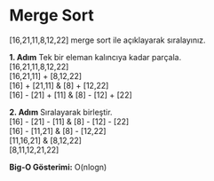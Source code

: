 # Merge Sort
[16,21,11,8,12,22] merge sort ile açıklayarak sıralayınız.

**1. Adım** Tek bir eleman kalıncıya kadar parçala.</br>
[16,21,11,8,12,22]</br>
[16,21,11] + [8,12,22]</br>
[16] + [21,11]  &  [8] + [12,22]</br>
[16]  -  [21] + [11]  &  [8]  -  [12] + [22]</br>

**2. Adım** Sıralayarak birleştir.</br>
[16]  -  [21]  -  [11]  &  [8]  -  [12]  -  [22]</br>
[16]  -  [11,21]  &  [8]  -  [12,22]</br>
[11,16,21]  &  [8,12,22]</br>
[8,11,12,21,22]</br>

**Big-O Gösterimi:** O(nlogn)
